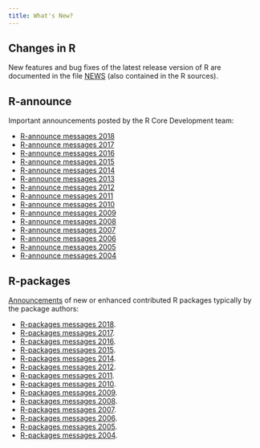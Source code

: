```yaml
---
title: What's New?
---
```


## Changes in R

New features and bug fixes of the latest release version of R are documented in the file [NEWS](http://cran.R-project.org/doc/manuals/r-release/NEWS.html) (also contained in the R sources).

## R-announce

Important announcements posted by the R Core Development team:

* [R-announce messages 2018](https://stat.ethz.ch/pipermail/r-announce/2018/date.html#end)
* [R-announce messages 2017](https://stat.ethz.ch/pipermail/r-announce/2017/date.html#end)
* [R-announce messages 2016](https://stat.ethz.ch/pipermail/r-announce/2016/date.html#end)
* [R-announce messages 2015](https://stat.ethz.ch/pipermail/r-announce/2015/date.html#end)
* [R-announce messages 2014](https://stat.ethz.ch/pipermail/r-announce/2014/date.html#end)
* [R-announce messages 2013](https://stat.ethz.ch/pipermail/r-announce/2013/date.html#end)
* [R-announce messages 2012](https://stat.ethz.ch/pipermail/r-announce/2012/date.html#end)
* [R-announce messages 2011](https://stat.ethz.ch/pipermail/r-announce/2011/date.html#end)
* [R-announce messages 2010](https://stat.ethz.ch/pipermail/r-announce/2010/date.html#end)
* [R-announce messages 2009](https://stat.ethz.ch/pipermail/r-announce/2009/date.html#end)
* [R-announce messages 2008](https://stat.ethz.ch/pipermail/r-announce/2008/date.html#end)
* [R-announce messages 2007](https://stat.ethz.ch/pipermail/r-announce/2007/date.html#end)
* [R-announce messages 2006](https://stat.ethz.ch/pipermail/r-announce/2006/date.html#end)
* [R-announce messages 2005](https://stat.ethz.ch/pipermail/r-announce/2005/date.html#end)
* [R-announce messages 2004](https://stat.ethz.ch/pipermail/r-announce/2004/date.html#end)

## R-packages

[Announcements](https://stat.ethz.ch/pipermail/r-packages/) of new or enhanced contributed R packages typically by the package authors:

* [R-packages messages 2018](https://stat.ethz.ch/pipermail/r-packages/2018/date.html#end).
* [R-packages messages 2017](https://stat.ethz.ch/pipermail/r-packages/2017/date.html#end).
* [R-packages messages 2016](https://stat.ethz.ch/pipermail/r-packages/2016/date.html#end).
* [R-packages messages 2015](https://stat.ethz.ch/pipermail/r-packages/2015/date.html#end).
* [R-packages messages 2014](https://stat.ethz.ch/pipermail/r-packages/2014/date.html#end).
* [R-packages messages 2012](https://stat.ethz.ch/pipermail/r-packages/2012/date.html#end).
* [R-packages messages 2011](https://stat.ethz.ch/pipermail/r-packages/2011/date.html#end).
* [R-packages messages 2010](https://stat.ethz.ch/pipermail/r-packages/2010/date.html#end).
* [R-packages messages 2009](https://stat.ethz.ch/pipermail/r-packages/2009/date.html#end).
* [R-packages messages 2008](https://stat.ethz.ch/pipermail/r-packages/2008/date.html#end).
* [R-packages messages 2007](https://stat.ethz.ch/pipermail/r-packages/2007/date.html#end).
* [R-packages messages 2006](https://stat.ethz.ch/pipermail/r-packages/2006/date.html#end).
* [R-packages messages 2005](https://stat.ethz.ch/pipermail/r-packages/2005/date.html#end).
* [R-packages messages 2004](https://stat.ethz.ch/pipermail/r-packages/2004/date.html#end).
